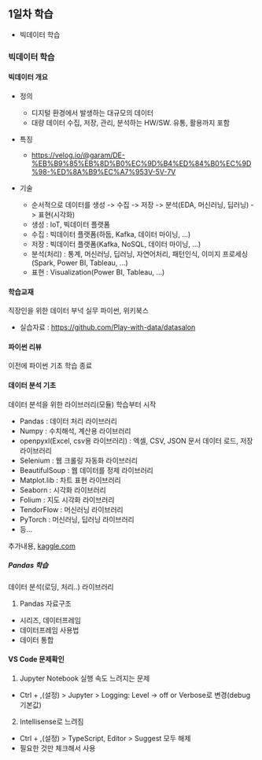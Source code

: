 ## 1일차 학습

- 빅데이터 학습

### 빅데이터 학습

#### 빅데이터 개요

- 정의

  - 디지털 환경에서 발생하는 대규모의 데이터
  - 대량 데이터 수집, 저장, 관리, 분석하는 HW/SW. 유통, 활용까지 포함

- 특징

  - https://velog.io/@garam/DE-%EB%B9%85%EB%8D%B0%EC%9D%B4%ED%84%B0%EC%9D%98-%ED%8A%B9%EC%A7%953V-5V-7V

- 기술
  - 순서적으로 데이터를 생성 -> 수집 -> 저장 -> 분석(EDA, 머신러닝, 딥러닝) -> 표현(시각화)
  - 생성 : IoT, 빅데이터 플랫폼
  - 수집 : 빅데이터 플랫폼(하둡, Kafka, 데이터 마이닝, ...)
  - 저장 : 빅데이터 플랫폼(Kafka, NoSQL, 데이터 마이닝, ...)
  - 분석(처리) : 통계, 머신러닝, 딥러닝, 자연어처리, 패턴인식, 이미지 프로세싱(Spark, Power BI, Tableau, ...)
  - 표현 : Visualization(Power BI, Tableau, ...)

#### 학습교재

직장인을 위한 데이터 부넉 실무 파이썬, 위키북스

- 실습자료 : https://github.com/Play-with-data/datasalon

#### 파이썬 리뷰

이전에 파이썬 기초 학습 종료

#### 데이터 분석 기초

데이터 분석을 위한 라이브러리(모듈) 학습부터 시작

- Pandas : 데이터 처리 라이브러리
- Numpy : 수치해석, 계산용 라이브러리
- openpyxl(Excel, csv용 라이브러리) : 엑셀, CSV, JSON 문서 데이터 로드, 저장 라이브러리
- Selenium : 웹 크롤링 자동화 라이브러리
- BeautifulSoup : 웹 데이터를 정제 라이브러리
- Matplot.lib : 차트 표현 라이브러리
- Seaborn : 시각화 라이브러리
- Folium : 지도 시각화 라이브러리
- TendorFlow : 머신러닝 라이브러리
- PyTorch : 머신러닝, 딥러닝 라이브러리
- 등...

추가내용, [kaggle.com](https://www.kaggle.com/)

##### Pandas 학습

데이터 분석(로딩, 처리..) 라이브러리

1. Pandas 자료구조

- 시리즈, 데이터프레임
- 데이터프레임 사용법
- 데이터 통합

#### VS Code 문제확인

1. Jupyter Notebook 실행 속도 느려지는 문제

- Ctrl + ,(설정) > Jupyter > Logging: Level -> off or Verbose로 변경(debug 기본값)

2. Intellisense로 느려짐

- Ctrl + ,(설정) > TypeScript, Editor > Suggest 모두 해제
- 필요한 것만 체크해서 사용

